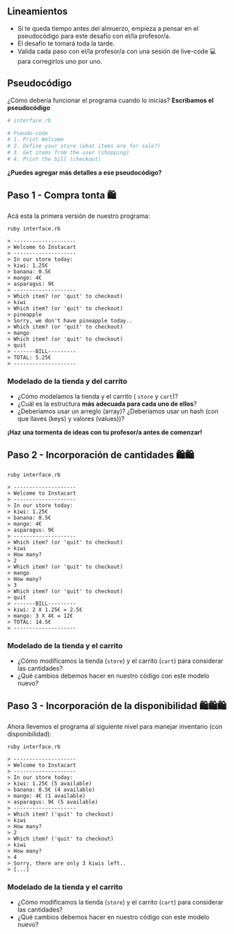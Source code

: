## Lineamientos

- Si te queda tiempo antes del almuerzo, empieza a pensar en el pseudocódigo para este desafío con el/la profesor/a.
- El desafío te tomará toda la tarde.
- Valida cada paso con el/la profesor/a con una sesión de live-code 💻 para corregirlos uno por uno.

## Pseudocódigo

¿Cómo debería funcionar el programa cuando lo inicias? **Escribamos el pseudocódigo**

```ruby
# interface.rb

# Pseudo-code
# 1. Print Welcome
# 2. Define your store (what items are for sale?)
# 3. Get items from the user (shopping)
# 4. Print the bill (checkout)
```

**¿Puedes agregar más detalles a ese pseudocódigo?**

## Paso 1 - Compra tonta 🛍

Acá esta la primera versión de nuestro programa:

```
ruby interface.rb

> --------------------
> Welcome to Instacart
> --------------------
> In our store today:
> kiwi: 1.25€
> banana: 0.5€
> mango: 4€
> asparagus: 9€
> --------------------
> Which item? (or 'quit' to checkout)
> kiwi
> Which item? (or 'quit' to checkout)
> pineapple
> Sorry, we don't have pineapple today..
> Which item? (or 'quit' to checkout)
> mango
> Which item? (or 'quit' to checkout)
> quit
> -------BILL---------
> TOTAL: 5.25€
> --------------------
```

### Modelado de la tienda y del carrito

- ¿Cómo modelamos la tienda y el carrito ( `store` y `cart`)?
- ¿Cuál es la estructura **más adecuada para cada uno de ellos**?
- ¿Deberíamos usar un arreglo (array)? ¿Deberíamos usar un hash (con que llaves (keys) y valores (values))?

**¡Haz una tormenta de ideas con tu profesor/a antes de comenzar!**

## Paso 2 - Incorporación de cantidades 🛍🛍

```
ruby interface.rb

> --------------------
> Welcome to Instacart
> --------------------
> In our store today:
> kiwi: 1.25€
> banana: 0.5€
> mango: 4€
> asparagus: 9€
> --------------------
> Which item? (or 'quit' to checkout)
> kiwi
> How many?
> 2
> Which item? (or 'quit' to checkout)
> mango
> How many?
> 3
> Which item? (or 'quit' to checkout)
> quit
> -------BILL---------
> kiwi: 2 X 1.25€ = 2.5€
> mango: 3 X 4€ = 12€
> TOTAL: 14.5€
> --------------------
```

### Modelado de la tienda y el carrito

- ¿Cómo modificamos la tienda (`store`) y el carrito (`cart`) para considerar las cantidades?
- ¿Qué cambios debemos hacer en nuestro código con este modelo nuevo?

## Paso 3 - Incorporación de la disponibilidad 🛍🛍🛍

Ahora llevemos el programa al siguiente nivel para manejar inventario (con disponibilidad):

```
ruby interface.rb

> --------------------
> Welcome to Instacart
> --------------------
> In our store today:
> kiwi: 1.25€ (5 available)
> banana: 0.5€ (4 available)
> mango: 4€ (1 available)
> asparagus: 9€ (5 available)
> --------------------
> Which item? ('quit' to checkout)
> kiwi
> How many?
> 2
> Which item? ('quit' to checkout)
> kiwi
> How many?
> 4
> Sorry, there are only 3 kiwis left..
> [...]
```

### Modelado de la tienda y el carrito

- ¿Cómo modificamos la tienda (`store`) y el carrito (`cart`) para considerar las cantidades?
- ¿Qué cambios debemos hacer en nuestro código con este modelo nuevo?
